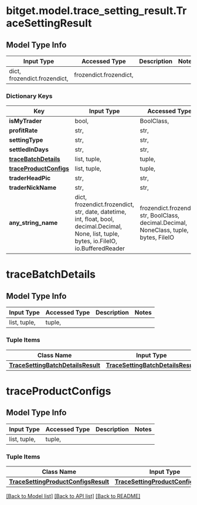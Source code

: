 # bitget.model.trace_setting_result.TraceSettingResult

## Model Type Info
Input Type | Accessed Type | Description | Notes
------------ | ------------- | ------------- | -------------
dict, frozendict.frozendict,  | frozendict.frozendict,  |  | 

### Dictionary Keys
Key | Input Type | Accessed Type | Description | Notes
------------ | ------------- | ------------- | ------------- | -------------
**isMyTrader** | bool,  | BoolClass,  |  | [optional] 
**profitRate** | str,  | str,  |  | [optional] 
**settingType** | str,  | str,  |  | [optional] 
**settledInDays** | str,  | str,  |  | [optional] 
**[traceBatchDetails](#traceBatchDetails)** | list, tuple,  | tuple,  |  | [optional] 
**[traceProductConfigs](#traceProductConfigs)** | list, tuple,  | tuple,  |  | [optional] 
**traderHeadPic** | str,  | str,  |  | [optional] 
**traderNickName** | str,  | str,  |  | [optional] 
**any_string_name** | dict, frozendict.frozendict, str, date, datetime, int, float, bool, decimal.Decimal, None, list, tuple, bytes, io.FileIO, io.BufferedReader | frozendict.frozendict, str, BoolClass, decimal.Decimal, NoneClass, tuple, bytes, FileIO | any string name can be used but the value must be the correct type | [optional]

# traceBatchDetails

## Model Type Info
Input Type | Accessed Type | Description | Notes
------------ | ------------- | ------------- | -------------
list, tuple,  | tuple,  |  | 

### Tuple Items
Class Name | Input Type | Accessed Type | Description | Notes
------------- | ------------- | ------------- | ------------- | -------------
[**TraceSettingBatchDetailsResult**](TraceSettingBatchDetailsResult.md) | [**TraceSettingBatchDetailsResult**](TraceSettingBatchDetailsResult.md) | [**TraceSettingBatchDetailsResult**](TraceSettingBatchDetailsResult.md) |  | 

# traceProductConfigs

## Model Type Info
Input Type | Accessed Type | Description | Notes
------------ | ------------- | ------------- | -------------
list, tuple,  | tuple,  |  | 

### Tuple Items
Class Name | Input Type | Accessed Type | Description | Notes
------------- | ------------- | ------------- | ------------- | -------------
[**TraceSettingProductConfigsResult**](TraceSettingProductConfigsResult.md) | [**TraceSettingProductConfigsResult**](TraceSettingProductConfigsResult.md) | [**TraceSettingProductConfigsResult**](TraceSettingProductConfigsResult.md) |  | 

[[Back to Model list]](../../README.md#documentation-for-models) [[Back to API list]](../../README.md#documentation-for-api-endpoints) [[Back to README]](../../README.md)

